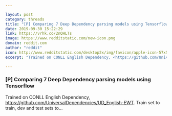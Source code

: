 ```yaml
---

layout: post
category: threads
title: "[P] Comparing 7 Deep Dependency parsing models using Tensorflow"
date: 2019-09-30 15:22:29
link: https://vrhk.co/2nQHLTs
image: https://www.redditstatic.com/new-icon.png
domain: reddit.com
author: "reddit"
icon: http://www.redditstatic.com/desktop2x/img/favicon/apple-icon-57x57.png
excerpt: "Trained on CONLL English Dependency, <https://github.com/UniversalDependencies/UD_English-EWT>. Train set to train, dev and test sets to..."

---
```


### [P] Comparing 7 Deep Dependency parsing models using Tensorflow

Trained on CONLL English Dependency, <https://github.com/UniversalDependencies/UD_English-EWT>. Train set to train, dev and test sets to...